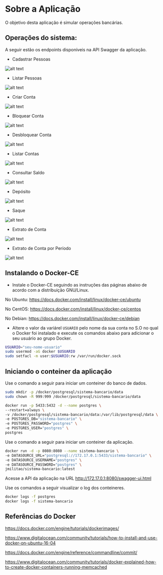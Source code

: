 # Sobre a Aplicação

O objetivo desta aplicação é simular operações bancárias.

## Operações do sistema:

A seguir estão os endpoints disponíveis na API Swagger da aplicação.

* Cadastrar Pessoas

![alt text](images/01_cadastrar_pessoa.png "Cadastro de Pessoa")

* Listar Pessoas

![alt text](images/02_listar_pessoas.png "Listagem de Pessoas")

* Criar Conta

![alt text](images/03_criar_conta.png "Criando uma conta")

* Bloquear Conta

![alt text](images/04_bloquear_conta.png "Bloqueando uma conta")

* Desbloquear Conta

![alt text](images/05_desbloquear_conta.png "Desbloqueando uma conta")

* Listar Contas 

![alt text](images/06_listar_contas.png "Listagem de contas")

* Consultar Saldo

![alt text](images/07_consultar_saldo.png "Consultando saldo")

* Depósito

![alt text](images/08_deposito.png "Depósito")

* Saque

![alt text](images/09_saque.png "Saque")

* Extrato de Conta

![alt text](images/10_extrato.png "Extrato")

* Extrato de Conta por Período

![alt text](images/11_extrato_periodo.png "Extrato por Período")

## Instalando o Docker-CE

* Instale o Docker-CE seguindo as instruções das páginas abaixo de acordo com a
distribuição GNU/Linux.

No Ubuntu: https://docs.docker.com/install/linux/docker-ce/ubuntu

No CentOS: https://docs.docker.com/install/linux/docker-ce/centos

No Debian: https://docs.docker.com/install/linux/docker-ce/debian

* Altere o valor da variárel ``USUARIO`` pelo nome da sua conta no S.O no qual
o Docker foi instalado e execute os comandos abaixo para adicionar o seu usuário
 ao grupo Docker.

```bash
USUARIO="seu-nome-usuario"
sudo usermod -aG docker $USUARIO
sudo setfacl -m user:$USUARIO:rw /var/run/docker.sock
```

## Iniciando o conteiner da aplicação

Use o comando a seguir para iniciar um conteiner do banco de dados.

```sh
sudo mkdir -p /docker/postgresql/sistema-bancario/data
sudo chown -R 999:999 /docker/postgresql/sistema-bancario/data

docker run -p 5433:5432 -d --name postgres \
--restart=always \
-v /docker/postgresql/sistema-bancario/data:/var/lib/postgresql/data \
-e POSTGRES_DB="sistema-bancario" \
-e POSTGRES_PASSWORD="postgres" \
-e POSTGRES_USER="postgres" \
postgres
```

Use o comando a seguir para iniciar um conteiner da aplicação.

```sh
docker run -d -p 8080:8080 --name sistema-bancario \
-e DATASOURCE_URL="postgresql://172.17.0.1:5433/sistema-bancario" \
-e DATASOURCE_USERNAME="postgres" \
-e DATASOURCE_PASSWORD="postgres" \
jmilitao/sistema-bancario:latest
```

Acesse a API da aplicação na URL http://172.17.0.1:8080/swagger-ui.html

Use os comandos a seguir visualizar o log dos conteineres.

```sh
docker logs -f postgres
docker logs -f sistema-bancario
```

## Referências do Docker

https://docs.docker.com/engine/tutorials/dockerimages/

https://www.digitalocean.com/community/tutorials/how-to-install-and-use-docker-on-ubuntu-16-04

https://docs.docker.com/engine/reference/commandline/commit/

https://www.digitalocean.com/community/tutorials/docker-explained-how-to-create-docker-containers-running-memcached